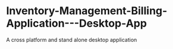 # Inventory-Management-Billing-Application---Desktop-App
A cross platform and stand alone desktop application
